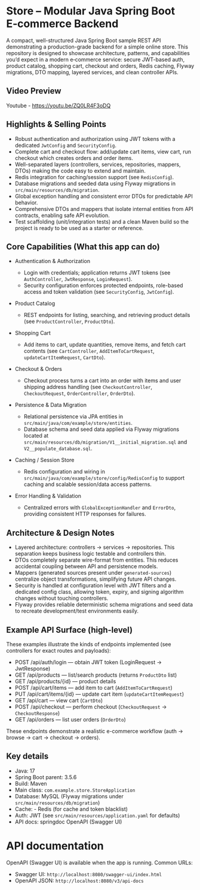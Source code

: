 # Store – Modular Java Spring Boot E‑commerce Backend

A compact, well-structured Java Spring Boot sample REST API demonstrating a production-grade backend for a simple online store. This repository is designed to showcase architecture, patterns, and capabilities you’d expect in a modern e‑commerce service: secure JWT-based auth, product catalog, shopping cart, checkout and orders, Redis caching, Flyway migrations, DTO mapping, layered services, and clean controller APIs.

## Video Preview

Youtube - https://youtu.be/ZQ0LR4F3oDQ

## Highlights & Selling Points

- Robust authentication and authorization using JWT tokens with a dedicated `JwtConfig` and `SecurityConfig`.
- Complete cart and checkout flow: add/update cart items, view cart, run checkout which creates orders and order items.
- Well-separated layers (controllers, services, repositories, mappers, DTOs) making the code easy to extend and maintain.
- Redis integration for caching/session support (see `RedisConfig`).
- Database migrations and seeded data using Flyway migrations in `src/main/resources/db/migration`.
- Global exception handling and consistent error DTOs for predictable API behavior.
- Comprehensive DTOs and mappers that isolate internal entities from API contracts, enabling safe API evolution.
- Test scaffolding (unit/integration tests) and a clean Maven build so the project is ready to be used as a starter or reference.

## Core Capabilities (What this app can do)

- Authentication & Authorization
  - Login with credentials; application returns JWT tokens (see `AuthController`, `JwtResponse`, `LoginRequest`).
  - Security configuration enforces protected endpoints, role-based access and token validation (see `SecurityConfig`, `JwtConfig`).

- Product Catalog
  - REST endpoints for listing, searching, and retrieving product details (see `ProductController`, `ProductDto`).

- Shopping Cart
  - Add items to cart, update quantities, remove items, and fetch cart contents (see `CartController`, `AddItemToCartRequest`, `updateCartItemRequest`, `CartDto`).

- Checkout & Orders
  - Checkout process turns a cart into an order with items and user shipping address handling (see `CheckoutController`, `CheckoutRequest`, `OrderController`, `OrderDto`).

- Persistence & Data Migration
  - Relational persistence via JPA entities in `src/main/java/com/example/store/entities`.
  - Database schema and seed data applied via Flyway migrations located at `src/main/resources/db/migration/V1__initial_migration.sql` and `V2__populate_database.sql`.

- Caching / Session Store
  - Redis configuration and wiring in `src/main/java/com/example/store/config/RedisConfig` to support caching and scalable session/data access patterns.

- Error Handling & Validation
  - Centralized errors with `GlobalExceptionHandler` and `ErrorDto`, providing consistent HTTP responses for failures.

## Architecture & Design Notes

- Layered architecture: controllers -> services -> repositories. This separation keeps business logic testable and controllers thin.
- DTOs completely separate wire-format from entities. This reduces accidental coupling between API and persistence models.
- Mappers (generated sources present under `generated-sources`) centralize object transformations, simplifying future API changes.
- Security is handled at configuration level with JWT filters and a dedicated config class, allowing token, expiry, and signing algorithm changes without touching controllers.
- Flyway provides reliable deterministic schema migrations and seed data to recreate development/test environments easily.

## Example API Surface (high-level)

These examples illustrate the kinds of endpoints implemented (see controllers for exact routes and payloads):

- POST /api/auth/login — obtain JWT token (LoginRequest -> JwtResponse)
- GET /api/products — list/search products (returns `ProductDto` list)
- GET /api/products/{id} — product details
- POST /api/cart/items — add item to cart (`AddItemToCartRequest`)
- PUT /api/cart/items/{id} — update cart item (`updateCartItemRequest`)
- GET /api/cart — view cart (`CartDto`)
- POST /api/checkout — perform checkout (`CheckoutRequest` -> `CheckoutResponse`)
- GET /api/orders — list user orders (`OrderDto`)

These endpoints demonstrate a realistic e-commerce workflow (auth -> browse -> cart -> checkout -> orders).

## Key details

- Java: 17
- Spring Boot parent: 3.5.6
- Build: Maven
- Main class: `com.example.store.StoreApplication`
- Database: MySQL (Flyway migrations under `src/main/resources/db/migration`)
- Cache: - Redis (for cache and token blacklist)
- Auth: JWT (see `src/main/resources/application.yaml` for defaults)
- API docs: springdoc OpenAPI (Swagger UI)

# API documentation

OpenAPI (Swagger UI) is available when the app is running. Common URLs:

- Swagger UI: `http://localhost:8080/swagger-ui/index.html`
- OpenAPI JSON: `http://localhost:8080/v3/api-docs`
